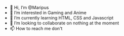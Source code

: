 - 👋 Hi, I’m @Maripus
- 👀 I’m interested in Gaming and Anime
- 🌱 I’m currently learning HTML, CSS and Javascript
- 💞️ I’m looking to collaborate on nothing at the moment
- 📫 How to reach me don't

<!---
Maripus/Maripus is a ✨ special ✨ repository because its `README.md` (this file) appears on your GitHub profile.
You can click the Preview link to take a look at your changes.
--->
